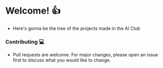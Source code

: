 # **Welcome!** :thumbsup:

- Here's gonna be the tree of the projects made in the AI Club

### Contributing :computer:

- Pull requests are welcome. For major changes, please open an issue first
to discuss what you would like to change.


